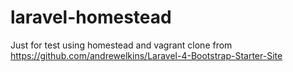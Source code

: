# laravel-homestead

Just for test  using homestead and vagrant
clone from https://github.com/andrewelkins/Laravel-4-Bootstrap-Starter-Site
